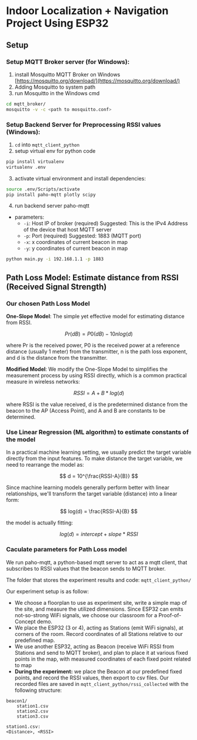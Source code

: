# Indoor Localization + Navigation Project Using ESP32

## Setup

### Setup MQTT Broker server (for Windows):

1. install Mosquitto MQTT Broker on Windows
[https://mosquitto.org/download/](https://mosquitto.org/download/)
2. Adding Mosquitto to system path
3. run Mosquitto in the Windows cmd

```bash
cd mqtt_broker/
mosquitto -v -c <path to mosquitto.conf>
```

### Setup Backend Server for Preprocessing RSSI values (Windows):
1. `cd` into `mqtt_client_python`
2. setup virtual env for python code
```bash
pip install virtualenv
virtualenv .env
```
3. activate virtual environment and install dependencies:

```bash
source .env/Scripts/activate
pip install paho-mqtt plotly scipy
```
4. run backend server paho-mqtt
- parameters:
    + `-i`: Host IP of broker (required) 
        Suggested: This is the IPv4 Address of the device that host MQTT server
    + `-p`: Port (required)
        Suggested: 1883 (MQTT port)
    + `-x`: x coordinates of current beacon in map
    + `-y`: y coordinates of current beacon in map

```bash
python main.py -i 192.168.1.1 -p 1883
```

## Path Loss Model: Estimate distance from RSSI (Received Signal Strength)

### Our chosen Path Loss Model

**One-Slope Model**: The simple yet effective model for estimating distance from RSSI.

$$ Pr(dB) = P0(dB) - 10nlog(d) $$

where Pr is the received power, P0 is the received power at a reference distance (usually 1 meter) from the transmitter, n is the path loss exponent, and d is the distance from the transmitter.

**Modified Model**: We modify the One-Slope Model to simplifies the measurement process by using RSSI directly, which is a common practical measure in wireless networks:

$$ RSSI = A + B*log(d) $$

where RSSI is the value received, d is the predetermined distance from the beacon to the AP (Access Point), and A and B are constants to be determined.

### Use Linear Regression (ML algorithm) to estimate constants of the model

In a practical machine learning setting, we usually predict the target variable directly from the input features. To make distance the target variable, we need to rearrange the model as:

$$ d = 10^{\frac{RSSI-A}{B}} $$

Since machine learning models generally perform better with linear relationships, we'll transform the target variable (distance) into a linear form:

$$ log(d) = \frac{RSSI-A}{B}  $$

the model is actually fitting:

$$ log(d) = intercept + slope*RSSI $$

### Caculate parameters for Path Loss model

We run paho-mqtt, a python-based mqtt server to act as a mqtt client, that subscribes to RSSI values that the beacon sends to MQTT broker.

The folder that stores the experiment results and code: `mqtt_client_python/`

Our experiment setup is as follow:

- We choose a floorplan to use as experiment site, write a simple map of the site, and measure the utilized dimensions. Since ESP32 can emits not-so-strong WiFi signals, we choose our classroom for a Proof-of-Concept demo.
- We place the ESP32 (3 or 4), acting as Stations (emit WiFi signals), at corners of the room. Record coordinates of all Stations relative to our predefined map.
- We use another ESP32, acting as Beacon (receive WiFi RSSI from Stations and send to MQTT broker), and plan to place it at various fixed points in the map, with measured coordinates of each fixed point related to map
- **During the experiment:** we place the Beacon at our predefined fixed points, and record the RSSI values, then export to csv files. Our recorded files are saved in `mqtt_client_python/rssi_collected` with the following structure:

```
beacon1/
    station1.csv
    station2.csv
    station3.csv

station1.csv:
<Distance>, <RSSI>
```